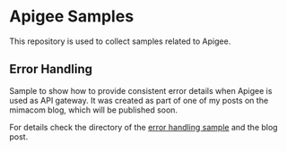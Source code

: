 # Apigee Samples

This repository is used to collect samples related to Apigee.

## Error Handling

Sample to show how to provide consistent error details when Apigee is used as API gateway. It was created as part of one of my posts on the mimacom blog, which will be published soon.

For details check the directory of the [error handling sample](error-handling/README.md) and the blog post.